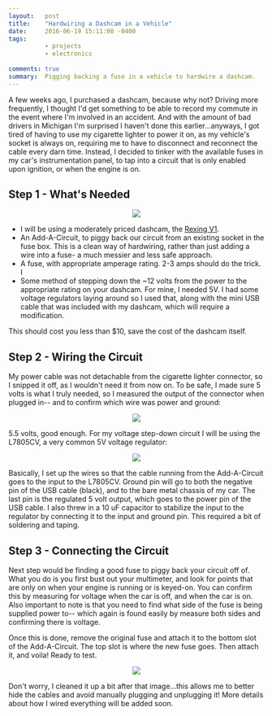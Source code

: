 ```yaml
---
layout:   post
title:    "Hardwiring a Dashcam in a Vehicle"
date:     2016-06-19 15:11:00 -0400
tags:     
          - projects
          - electronics
          
comments: true
summary:  Pigging backing a fuse in a vehicle to hardwire a dashcam.
---
```


A few weeks ago, I purchased a dashcam, because why not? Driving more frequently, I thought I'd
get something to be able to record my commute in the event where I'm involved in an accident. And with
the amount of bad drivers in Michigan I'm surprised I haven't done this earlier...anyways, I got tired
of having to use my cigarette lighter to power it on, as my vehicle's socket is always on, requiring me
to have to disconnect and reconnect the cable every darn time. Instead, I decided to tinker with the available
fuses in my car's instrumentation panel, to tap into a circuit that is only enabled upon ignition, or when
the engine is on.


Step 1 - What's Needed
----------------------

<center>
   <img src="http://blog.sergiomorales.me/images/dashcam-materials.jpg">
</center>

- I will be using a moderately priced dashcam, the [Rexing V1][DASHCAM].
- An Add-A-Circuit, to piggy back our circuit from an existing socket in the fuse box. This is a clean way of 
hardwiring, rather than just adding a wire into a fuse- a much messier and less safe approach.
- A fuse, with appropriate amperage rating. 2-3 amps should do the trick. I 
- Some method of stepping down the ~12 volts from the power to the appropriate rating on your dashcam. For mine,
  I needed 5V. I had some voltage regulators laying around so I used that, along with the mini USB cable
  that was included with my dashcam, which will require a modification. 
  
  
This should cost you less than $10, save the cost of the dashcam itself.
  

Step 2 - Wiring the Circuit
---------------------------

My power cable was not detachable from the cigarette lighter connector, so I snipped it off, as I wouldn't need it
from now on. To be safe, I made sure 5 volts is what I truly needed, so I measured the output of the connector
when plugged in-- and to confirm which wire was power and ground:

<center>
   <img src="http://blog.sergiomorales.me/images/dashcam-measure.jpg">
</center>

5.5 volts, good enough. For my voltage step-down circuit I will be using the L7805CV, a very common 5V voltage regulator:

<center>
   <img src="http://blog.sergiomorales.me/images/L7805.jpg">
</center>


Basically, I set up the wires so that the cable running from the Add-A-Circuit goes to the input to the L7805CV. Ground pin will
go to both the negative pin of the USB cable (black), and to the bare metal chassis of my car. The last pin is the regulated 5 volt
output, which goes to the power pin of the USB cable. I also threw in a 10 uF capacitor to stabilize the input to the regulator by connecting 
it to the input and ground pin. This required a bit of soldering and taping.


Step 3 - Connecting the Circuit
-------------------------------

Next step would be finding a good fuse to piggy back your circuit off of. What you do is you first bust out your multimeter, and look for points
that are only on when your engine is running or is keyed-on. You can confirm this by measuring for voltage when the car is off, and when the car is on.
Also important to note is that you need to find what side of the fuse is being supplied power to-- which again is found easily by measure both sides and
confirming there is voltage.

Once this is done, remove the original fuse and attach it to the bottom slot of the Add-A-Circuit. The top slot is where the new fuse goes. Then attach it, and
voila! Ready to test.


<center>
   <img src="http://blog.sergiomorales.me/images/dashcam-test.jpg">
</center>


Don't worry, I cleaned it up a bit after that image...this allows me to better hide the cables and avoid manually plugging and unplugging it! More details about how I wired
everything will be added soon.


[DASHCAM]: https://www.amazon.com/Rexing-Dashboard-Recorder-G-Sensor-Recording/dp/B00X528FNE/ref=sr_1_1?ie=UTF8&qid=1466388408&sr=8-1&keywords=rexing